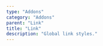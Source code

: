 ```yaml
---
type: "Addons"
category: "Addons"
parent: "Link"
title: "Link"
description: "Global link styles."
---
```

